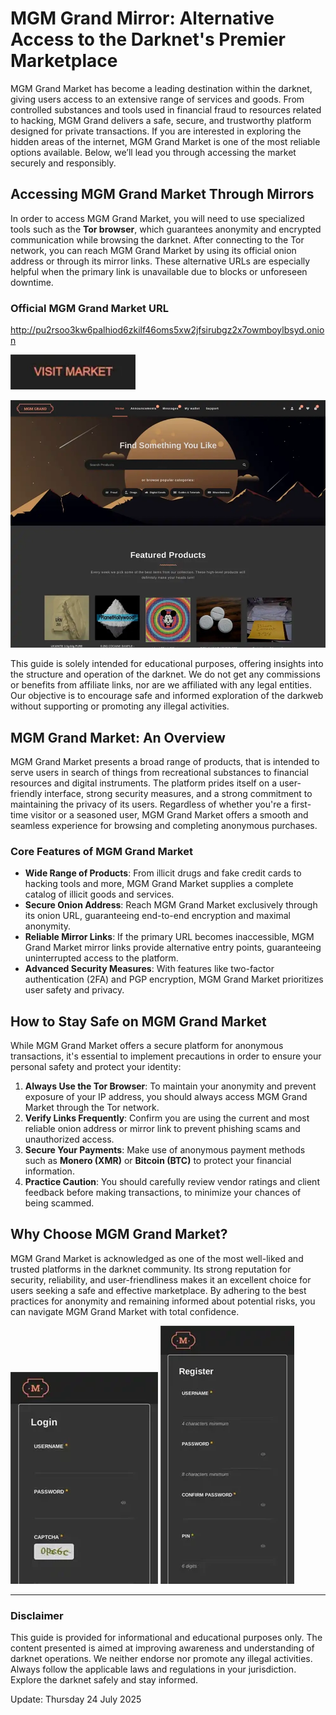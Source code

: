 # MGM Grand Mirror: Alternative Access to the Darknet's Premier Marketplace

MGM Grand Market has become a leading destination within the darknet, giving users access to an extensive range of services and goods. From controlled substances and tools used in financial fraud to resources related to hacking, MGM Grand delivers a safe, secure, and trustworthy platform designed for private transactions. If you are interested in exploring the hidden areas of the internet, MGM Grand Market is one of the most reliable options available. Below, we’ll lead you through accessing the market securely and responsibly.

## Accessing MGM Grand Market Through Mirrors

In order to access MGM Grand Market, you will need to use specialized tools such as the **Tor browser**, which guarantees anonymity and encrypted communication while browsing the darknet. After connecting to the Tor network, you can reach MGM Grand Market by using its official onion address or through its mirror links. These alternative URLs are especially helpful when the primary link is unavailable due to blocks or unforeseen downtime.

### Official MGM Grand Market URL

http://pu2rsoo3kw6palhiod6zkilf46oms5xw2jfsirubgz2x7owmboylbsyd.onion

[<img src="/screenshots/simple.webp" width="200">](http://pu2rsoo3kw6palhiod6zkilf46oms5xw2jfsirubgz2x7owmboylbsyd.onion)

<a href="http://pu2rsoo3kw6palhiod6zkilf46oms5xw2jfsirubgz2x7owmboylbsyd.onion"><img src="/screenshots/print.webp" alt="MGM - Grand Market Preview" style="max-width: 100%;"></a>

This guide is solely intended for educational purposes, offering insights into the structure and operation of the darknet. We do not get any commissions or benefits from affiliate links, nor are we affiliated with any legal entities. Our objective is to encourage safe and informed exploration of the darkweb without supporting or promoting any illegal activities.

## MGM Grand Market: An Overview

MGM Grand Market presents a broad range of products, that is intended to serve users in search of things from recreational substances to financial resources and digital instruments. The platform prides itself on a user-friendly interface, strong security measures, and a strong commitment to maintaining the privacy of its users. Regardless of whether you're a first-time visitor or a seasoned user, MGM Grand Market offers a smooth and seamless experience for browsing and completing anonymous purchases.

### Core Features of MGM Grand Market

-   **Wide Range of Products**: From illicit drugs and fake credit cards to hacking tools and more, MGM Grand Market supplies a complete catalog of illicit goods and services.
-   **Secure Onion Address**: Reach MGM Grand Market exclusively through its onion URL, guaranteeing end-to-end encryption and maximal anonymity.
-   **Reliable Mirror Links**: If the primary URL becomes inaccessible, MGM Grand Market mirror links provide alternative entry points, guaranteeing uninterrupted access to the platform.
-   **Advanced Security Measures**: With features like two-factor authentication (2FA) and PGP encryption, MGM Grand Market prioritizes user safety and privacy.

## How to Stay Safe on MGM Grand Market

While MGM Grand Market offers a secure platform for anonymous transactions, it's essential to implement precautions in order to ensure your personal safety and protect your identity:

1.  **Always Use the Tor Browser**: To maintain your anonymity and prevent exposure of your IP address, you should always access MGM Grand Market through the Tor network.
2.  **Verify Links Frequently**: Confirm you are using the current and most reliable onion address or mirror link to prevent phishing scams and unauthorized access.
3.  **Secure Your Payments**: Make use of anonymous payment methods such as **Monero (XMR)** or **Bitcoin (BTC)** to protect your financial information.
4.  **Practice Caution**: You should carefully review vendor ratings and client feedback before making transactions, to minimize your chances of being scammed.

## Why Choose MGM Grand Market?

MGM Grand Market is acknowledged as one of the most well-liked and trusted platforms in the darknet community. Its strong reputation for security, reliability, and user-friendliness makes it an excellent choice for users seeking a safe and effective marketplace. By adhering to the best practices for anonymity and remaining informed about potential risks, you can navigate MGM Grand Market with total confidence.

<a href="http://pu2rsoo3kw6palhiod6zkilf46oms5xw2jfsirubgz2x7owmboylbsyd.onion"><img src="/screenshots/perspective.webp" alt="MGM - Grand Market Login" style="max-width: 100%;"></a>
<a href="http://pu2rsoo3kw6palhiod6zkilf46oms5xw2jfsirubgz2x7owmboylbsyd.onion"><img src="/screenshots/row.webp" alt="MGM - Grand Market Register" style="max-width: 100%;"></a>

---

### Disclaimer

This guide is provided for informational and educational purposes only. The content presented is aimed at improving awareness and understanding of darknet operations. We neither endorse nor promote any illegal activities. Always follow the applicable laws and regulations in your jurisdiction. Explore the darknet safely and stay informed.







Update:  Thursday 24 July 2025